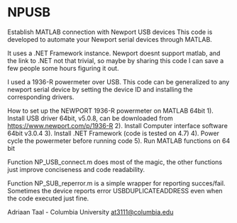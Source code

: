 # NPUSB
Establish MATLAB connection with Newport USB devices
This code is developed to automate your Newport serial devices through MATLAB.

It uses a .NET Framework instance. Newport doesnt support matlab, and the link to .NET not that trivial, so maybe by sharing this code I can save a few people some hours figuring it out.

I used a 1936-R powermeter over USB. This code can be generalized to any newport serial device by setting the device ID and installing the corresponding drivers.


How to set up the NEWPORT 1936-R powermeter on MATLAB 64bit
1). Install USB driver 64bit, v5.0.8, can be downloaded from https://www.newport.com/p/1936-R
2). Install Computer interface software 64bit v3.0.4
3). Install .NET Framework (code is tested on 4.7) 
4). Power cycle the powermeter before running code
5). Run MATLAB functions on 64 bit 

Function NP_USB_connect.m does most of the magic, the other functions just improve conciseness and code readability.

Function NP_SUB_reperror.m is a simple wrapper for reporting succes/fail. Sometimes the device reports error USBDUPLICATEADDRESS even when the code executed just fine.

Adriaan Taal - Columbia University
at3111@columbia.edu
